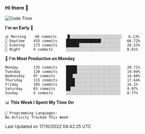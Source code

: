 ### Hi there 👋

<!--
**abhay-singh-au3/abhay-singh-au3** is a ✨ _special_ ✨ repository because its `README.md` (this file) appears on your GitHub profile.

Here are some ideas to get you started:

- 🔭 I’m currently working on ...
- 🌱 I’m currently learning ...
- 👯 I’m looking to collaborate on ...
- 🤔 I’m looking for help with ...
- 💬 Ask me about ...
- 📫 How to reach me: ...
- 😄 Pronouns: ...
- ⚡ Fun fact: ...
-->


<!--START_SECTION:waka-->
![Code Time](http://img.shields.io/badge/Code%20Time-0%20secs-blue)

**I'm an Early 🐤** 

```text
🌞 Morning    40 commits     █░░░░░░░░░░░░░░░░░░░░░░░░   6.13% 
🌆 Daytime    435 commits    ████████████████░░░░░░░░░   66.72% 
🌃 Evening    173 commits    ██████░░░░░░░░░░░░░░░░░░░   26.53% 
🌙 Night      4 commits      ░░░░░░░░░░░░░░░░░░░░░░░░░   0.61%

```
📅 **I'm Most Productive on Monday** 

```text
Monday       135 commits    █████░░░░░░░░░░░░░░░░░░░░   20.71% 
Tuesday      130 commits    █████░░░░░░░░░░░░░░░░░░░░   19.94% 
Wednesday    97 commits     ███░░░░░░░░░░░░░░░░░░░░░░   14.88% 
Thursday     115 commits    ████░░░░░░░░░░░░░░░░░░░░░   17.64% 
Friday       105 commits    ████░░░░░░░░░░░░░░░░░░░░░   16.1% 
Saturday     65 commits     ██░░░░░░░░░░░░░░░░░░░░░░░   9.97% 
Sunday       5 commits      ░░░░░░░░░░░░░░░░░░░░░░░░░   0.77%

```


📊 **This Week I Spent My Time On** 

```text
💬 Programming Languages: 
No Activity Tracked This Week

```


 Last Updated on 17/10/2022 04:42:25 UTC
<!--END_SECTION:waka-->
